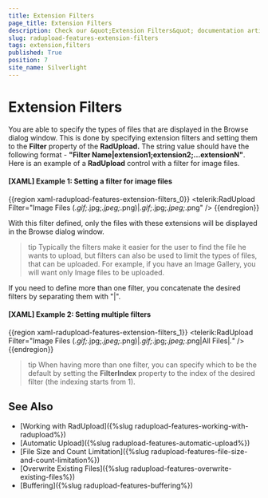 ```yaml
---
title: Extension Filters
page_title: Extension Filters
description: Check our &quot;Extension Filters&quot; documentation article for the RadUpload WPF control.
slug: radupload-features-extension-filters
tags: extension,filters
published: True
position: 7
site_name: Silverlight
---
```


# Extension Filters

You are able to specify the types of files that are displayed in the Browse dialog window. This is done by specifying extension filters and setting them to the __Filter__ property of the __RadUpload.__ The string value should have the following format - __"Filter Name|extension1;extension2;...extensionN"__. Here is an example of a __RadUpload__ control with a filter for image files.

#### __[XAML] Example 1: Setting a filter for image files__  
{{region xaml-radupload-features-extension-filters_0}}
	<telerik:RadUpload Filter="Image Files (*.gif;*.jpg;*.jpeg;*.png)|*.gif;*.jpg;*.jpeg;*.png" />
{{endregion}}

With this filter defined, only the files with these extensions will be displayed in the Browse dialog window.

>tip Typically the filters make it easier for the user to find the file he wants to upload, but filters can also be used to limit the types of files, that can be uploaded. For example, if you have an Image Gallery, you will want only Image files to be uploaded.

If you need to define more than one filter, you concatenate the desired filters by separating them with "|".

#### __[XAML] Example 2: Setting multiple filters__  
{{region xaml-radupload-features-extension-filters_1}}
	<telerik:RadUpload Filter="Image Files (*.gif;*.jpg;*.jpeg;*.png)|*.gif;*.jpg;*.jpeg;*.png|All Files|*.*" />
{{endregion}}

>tip When having more than one filter, you can specify which to be the default by setting the __FilterIndex__ property to the index of the desired filter (the indexing starts from 1).

## See Also  
 * [Working with RadUpload]({%slug radupload-features-working-with-radupload%})
 * [Automatic Upload]({%slug radupload-features-automatic-upload%})
 * [File Size and Count Limitation]({%slug radupload-features-file-size-and-count-limitation%})
 * [Overwrite Existing Files]({%slug radupload-features-overwrite-existing-files%})
 * [Buffering]({%slug radupload-features-buffering%})
 
